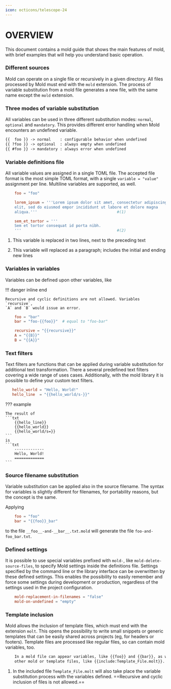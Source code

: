 ```yaml
---
icon: octicons/telescope-24
---
```


# OVERVIEW

This document contains a mold guide that shows the main features of mold, with
brief examples that will help you understand basic operation.
### Different sources

Mold can operate on a single file or recursively in a given directory. All
files processed by Mold must end with the `mold` extension. The process of
variable substitution from a mold file generates a new file, with the same
name except the `mold` extension.

### Three modes of variable substitution

All variables can be used in three different substitution modes: `normal`,
`optional` and `mandatory`. This provides different error handling when Mold
encounters an undefined variable.

```txt title="substitution modes"
{{  foo }} -> normal    : configurable behavior when undefined
{{ ?foo }} -> optional  : always empty when undefined
{{ #foo }} -> mandatory : always error when undefined
```

### Variable definitions file

All variable values are assigned in a single TOML file. The accepted file
format is the most simple TOML format, with a single `variable = "value"`
assignment per line. Multiline variables are supported, as well.

```toml title="variable definitions (toml file)"
    foo = "foo"

    lorem_ipsum = '''Lorem ipsum dolor sit amet, consectetur adipiscing
    elit, sed do eiusmod empor incididunt ut labore et dolore magna
    aliqua.'''                                   #(1)

    sem_et_tortor = '''
    Sem et tortor consequat id porta nibh.
    '''                                          #(2)
```

1. This variable is replaced in two lines, next to the preceding text

2. This variable will replaced as a paragraph; includes the initial and ending
   new lines


### Variables in variables

Variables can be defined upon other variables, like

!!! danger inline end

    Recursive and cyclic definitions are not allowed. Variables `recursive`,
    `A` and `B` would issue an error.

```toml
    foo = "bar"
    bar = "foo-{{foo}}"  # equal to "foo-bar"

    recursive = "{{recursive}}"
    A = "{{B}}"
    B = "{{A}}"
```

### Text filters

Text filters are functions that can be applied during variable substitution
for additional text transformation. There a several predefined text filters
covering a wide range of uses cases. Additionally, with the mold library it is
possible to define your custom text filters.

```toml title="text filters"
   hello_world = "Hello, World!"
   hello_line  = "{{hello_world/s-}}"
```

??? example

    The result of
    ```txt
        {{hello_line}}
        {{hello_world}}
        {{hello_world/s=}}
    ```
    is
    ```txt
        -------------
        Hello, World!
        =============
    ```

### Source filename substitution

Variable substitution can be applied also in the source filename. The syntax
for variables is slightly different for filenames, for portability reasons,
but the concept is the same.

Applying

```toml
    foo = "foo"
    bar = "{{foo}}_bar"
```

to the file `__foo__-and-__bar__.txt.mold` will generate the file
`foo-and-foo_bar.txt`.

### Defined settings

It is possible to use special variables prefixed with `mold-`, like
`mold-delete-source-files`, to specify Mold settings inside the definitions
file. Settings specified by the command line or the library interface can be
overwritten by these defined settings. This enables the possibility to easily
remember and force some settings during development or production, regardless
of the settings used in the project configuration.

```toml title="defined settings"
    mold-replacement-in-filenames = "false"
    mold-on-undefined = "empty"
```

### Template inclusion

Mold allows the inclusion of template files, which must end with the extension
`molt`. This opens the possibility to write small snippets or generic
templates that can be easily shared across projects (eg, for headers or
footers). Template files are processed like regular files, so can contain mold
variables, too.

```sh title="template inclusion"
    In a mold file can appear variables, like {{foo}} and {{bar}}, as well as
    other mold or template files, like {{include:Template_File.molt}}.  #(1)
```

1. In the included file `Template_File.molt` will also take place the variable
   substitution process with the variables defined. ==Recursive and cyclic
   inclusion of files is not allowed.==
